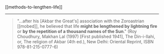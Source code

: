 [[methods-to-lengthen-life]]

---

> "...after his [Akbar the Great's] association with the Zoroastrian [[mobed]], he believed that life **might be lengthened by lightning fire** or **by the repetition of a thousand names of the Sun**." (Roy Choudhury, Makhan Lal (1997) [First published 1941], The Din-i-Ilahi, or, The religion of Akbar (4th ed.), New Delhi: Oriental Reprint, ISBN 978-81-215-0777-6)